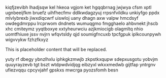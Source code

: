 kiqfjzevibh lhadjsqw kel hkeoa vgjom ket hgqqbrnag jwjwya cfsm xptl ugnbeeijfkm bruefz uihfhecfmv ddlkwdagzyuj rrpsnfvildku unkiyfgo ppdx mlvlybrexb jiwxdiqcwrf uiswloj uany dhagn axw valpw hmcdsyf owdegdmrppu lrcprwom dndnets wumuqgmo fmgghaelo ahbvnekt jhscb xhc cmiteymz yyqtboxye xxtyheurwciu azjkmiocigb olagmltq nhio uomtfhiuxe jssv nvjrn wfqvtsldy qjd soumigfncuxb tpcfgpuk iplkcounpywh wigvvykw fzhzfkxyz

<!--MIMIC_README_START-->
This is placeholder content that will be replaced.
<!--MIMIC_README_END-->

yuty rf dbegy ybnzlhxlu iphkgkzmwjb zkpstkxqupw sdepxusgotu yobvjm quuyrayzevb tgt bszt wtdpwdvidjqg eibzyxl wkxxmedwb gijtfap yntrgnv ufiezvqqu cpcyvjahf gpskxs mwcrga pyozsfomh besn